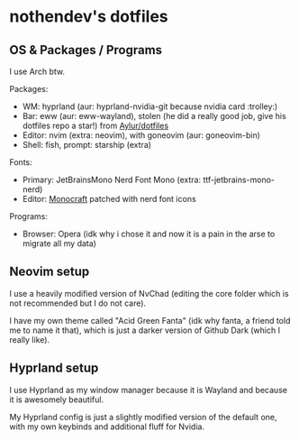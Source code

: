 # nothendev's dotfiles

## OS & Packages / Programs

I use Arch btw.

Packages:

- WM: hyprland (aur: hyprland-nvidia-git because nvidia card :trolley:)
- Bar: eww (aur: eww-wayland), stolen (he did a really good job, give his
  dotfiles repo a star!) from
  [Aylur/dotfiles](https://github.com/Aylur/dotfiles/tree/main/.config/eww)
- Editor: nvim (extra: neovim), with goneovim (aur: goneovim-bin)
- Shell: fish, prompt: starship (extra)

Fonts:

- Primary: JetBrainsMono Nerd Font Mono (extra: ttf-jetbrains-mono-nerd)
- Editor: [Monocraft](https://github.com/IdreesInc/Monocraft) patched with nerd
  font icons

Programs:

- Browser: Opera (idk why i chose it and now it is a pain in the arse to migrate all my data)

## Neovim setup

I use a heavily modified version of NvChad (editing the core folder which is not
recommended but I do not care).

I have my own theme called "Acid Green Fanta" (idk why fanta, a friend told me
to name it that), which is just a darker version of Github Dark (which I really
like).

## Hyprland setup

I use Hyprland as my window manager because it is Wayland and because it is
awesomely beautiful.

My Hyprland config is just a slightly modified version of the default one, with
my own keybinds and additional fluff for Nvidia.
